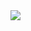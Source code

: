 <a href="https://github.com/anuraghazra/github-readme-stats"> 
  <img  src="https://github-readme-stats.vercel.app/api?username=odilov-a&&show_icons=true&theme=radical"/>
</a>

